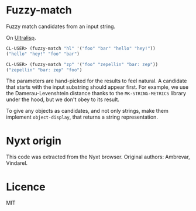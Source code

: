 # Fuzzy-match

Fuzzy match candidates from an input string.

On [Ultralisp](https://ultralisp.org/).

~~~lisp
CL-USER> (fuzzy-match "hl" '("foo" "bar" "hello" "hey!"))
("hello" "hey!" "foo" "bar")
~~~

~~~lisp
CL-USER> (fuzzy-match "zp" '("foo" "zepellin" "bar: zep"))
("zepellin" "bar: zep" "foo")
~~~

The parameters are hand-picked for the results to feel natural. A
candidate that starts with the input substring should appear
first. For example, we use the Damerau-Levenshtein distance thanks to
the `MK-STRING-METRICS` library under the hood, but we don't obey to
its result.

To give any objects as candidates, and not only strings, make them
implement `object-display`, that returns a string representation.


# Nyxt origin

This code was extracted from the Nyxt browser. Original authors: Ambrevar, Vindarel.


# Licence

MIT
